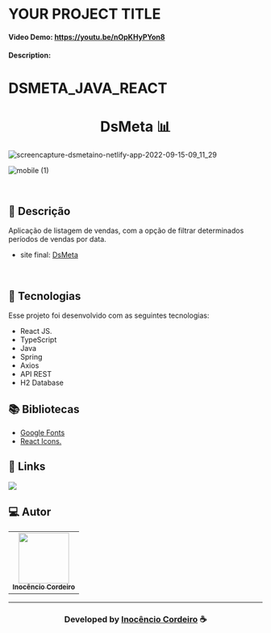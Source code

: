 # YOUR PROJECT TITLE
#### Video Demo:  <https://youtu.be/nOpKHyPYon8>
#### Description:
# DSMETA_JAVA_REACT

<h1 align="center">
  DsMeta 📊
</h1>

![screencapture-dsmetaino-netlify-app-2022-09-15-09_11_29](https://user-images.githubusercontent.com/34503843/190351872-46bbf78e-c3e4-41a3-960a-2363f4053dfd.png)

![mobile (1)](https://user-images.githubusercontent.com/34503843/190351830-7d19b41f-0d0f-47e0-916d-6ca5f5ce2a1d.gif)

<br>

## 📝 Descrição 

Aplicação de listagem de vendas, com a opção de filtrar determinados períodos de vendas por data. 

- site final: [DsMeta](https://dsmetaino.netlify.app/) 

<br>

## 🚀 Tecnologias

Esse projeto foi desenvolvido com as seguintes tecnologias:

- React JS.
- TypeScript
- Java
- Spring
- Axios 
- API REST
- H2 Database

## 📚 Bibliotecas

- [Google Fonts](https://fonts.google.com/)
- [React Icons.](https://react-icons.github.io/react-icons/)


## 🔗 Links

<p align="left">
 
 <a href="https://www.linkedin.com/in/inoc%C3%AAncio-cordeiro/" alt="Linkedin">
  <img src="https://img.shields.io/badge/-Linkedin-0A66C2?style=for-the-badge&logo=Linkedin&logoColor=FFFFFF&link=https://www.linkedin.com/in/inoc%C3%AAncio-cordeiro/"/> 
 </a>


 </p>
 
## 💻 Autor<br>
<table>
  <tr>
    <td align="center">
      <a href="https://github.com/InocencioC">
        <img src="https://avatars.githubusercontent.com/u/34503843?v=4" width="100px;" /><br> 
        <sub>
          <b>Inocêncio Cordeiro</b>
        </sub>
      </a>
    </td>
  </tr>
</table>

-----

  <h3 align="center"> Developed by <a href="https://www.linkedin.com/in/inoc%C3%AAncio-cordeiro/">Inocêncio Cordeiro</a> ☕</h3>

